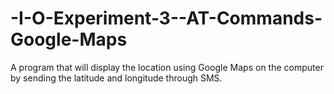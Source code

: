 -I-O-Experiment-3--AT-Commands-Google-Maps
==========================================

A program that will display the location using Google Maps on the computer by sending the latitude and longitude through SMS.
